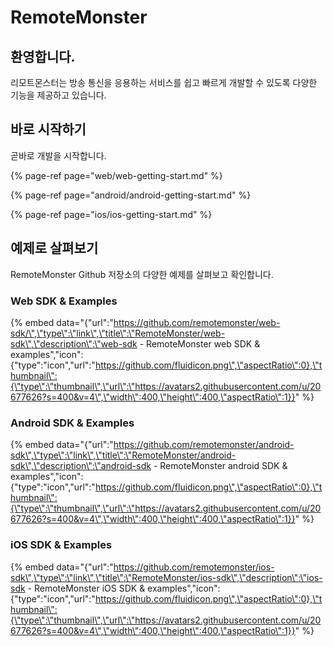 # RemoteMonster

## **환영합니다.**

리모트몬스터는 방송 통신을 응용하는 서비스를 쉽고 빠르게 개발할 수 있도록 다양한 기능을 제공하고 있습니다.

## 바로 시작하기

곧바로 개발을 시작합니다.

{% page-ref page="web/web-getting-start.md" %}

{% page-ref page="android/android-getting-start.md" %}

{% page-ref page="ios/ios-getting-start.md" %}

## 예제로 살펴보기

RemoteMonster Github 저장소의 다양한 예제를 살펴보고 확인합니다.

### Web SDK & Examples

{% embed data="{\"url\":\"https://github.com/remotemonster/web-sdk/\",\"type\":\"link\",\"title\":\"RemoteMonster/web-sdk\",\"description\":\"web-sdk - RemoteMonster web SDK & examples\",\"icon\":{\"type\":\"icon\",\"url\":\"https://github.com/fluidicon.png\",\"aspectRatio\":0},\"thumbnail\":{\"type\":\"thumbnail\",\"url\":\"https://avatars2.githubusercontent.com/u/20677626?s=400&v=4\",\"width\":400,\"height\":400,\"aspectRatio\":1}}" %}

### Android SDK & Examples

{% embed data="{\"url\":\"https://github.com/remotemonster/android-sdk\",\"type\":\"link\",\"title\":\"RemoteMonster/android-sdk\",\"description\":\"android-sdk - RemoteMonster android SDK & examples\",\"icon\":{\"type\":\"icon\",\"url\":\"https://github.com/fluidicon.png\",\"aspectRatio\":0},\"thumbnail\":{\"type\":\"thumbnail\",\"url\":\"https://avatars2.githubusercontent.com/u/20677626?s=400&v=4\",\"width\":400,\"height\":400,\"aspectRatio\":1}}" %}

### iOS SDK & Examples

{% embed data="{\"url\":\"https://github.com/remotemonster/ios-sdk\",\"type\":\"link\",\"title\":\"RemoteMonster/ios-sdk\",\"description\":\"ios-sdk - RemoteMonster iOS SDK & examples\",\"icon\":{\"type\":\"icon\",\"url\":\"https://github.com/fluidicon.png\",\"aspectRatio\":0},\"thumbnail\":{\"type\":\"thumbnail\",\"url\":\"https://avatars2.githubusercontent.com/u/20677626?s=400&v=4\",\"width\":400,\"height\":400,\"aspectRatio\":1}}" %}



